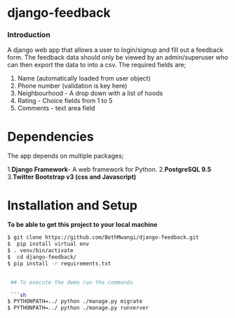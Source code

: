 # django-feedback

### Introduction
A django web app that allows a user to login/signup and fill out a feedback form.
The feedback data should only be viewed by an admin/superuser who can then export the data to into a csv.  The required fields are; 

 1. Name (automatically loaded from user object) 
 2. Phone number (validation is key here)
 3. Neighbourhood - A drop down with a list of hoods
 4. Rating - Choice fields from 1 to 5
 5. Comments - text area field


  # Dependencies
 The app depends on multiple packages;

   1.**Django Framework**- A web framework for Python.
   2.**PostgreSQL 9.5**
   3.**Twitter Bootstrap v3 (css and Javascript)**

   # Installation and Setup

**To be able to get this project to your local machine**

```sh
$ git clone https://github.com/BethMwangi/django-feedback.git
$  pip install virtual env
$ . venv/bin/activate
$  cd django-feedback/
$ pip install -r requirements.txt


 ## To execute the demo run the commands

 ```sh
$ PYTHONPATH=../ python ./manage.py migrate
$ PYTHONPATH=../ python ./manage.py runserver
